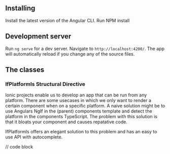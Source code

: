 ## Installing

Install the latest version of the Angular CLI.
Run NPM install

## Development server

Run `ng serve` for a dev server. Navigate to `http://localhost:4200/`. The app will automatically reload if you change any of the source files.

## The classes

### IfPlatformIs Structural Directive

Ionic projects enable us to develop an app that can be run from any platform.
There are some usecases in which we only want to render a certain component when on a specific platform.
A naive solution might be to use Angulars NgIf in the (parent) components template and detect the platform in the components TypeScript.
The problem with this solution is that it bloats your component and causes repatative code.

IfPlatformIs offers an elegant solution to this problem and has an easy to use API with autocomplete.

// code block
